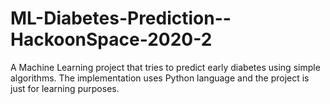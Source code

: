 # ML-Diabetes-Prediction--HackoonSpace-2020-2
A Machine Learning project that tries to predict early diabetes using simple algorithms.
The implementation uses Python language and the project is just for learning purposes.
